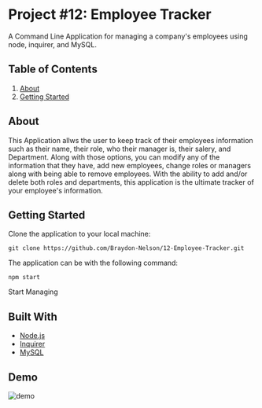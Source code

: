 # Project #12: Employee Tracker

A Command Line Application for managing a company's employees using node, inquirer, and MySQL.

## Table of Contents

1. [About](#about)
2. [Getting Started](#getting-started)

## About

This Application allws the user to keep track of their employees information such as their name, their role, who their manager is, their salery, and Department. Along with those options, you can modify any of the information that they have, add new employees, change roles or managers along with being able to remove employees. With the ability to add and/or delete both roles and departments, this application is the ultimate tracker of your employee's information.


## Getting Started

Clone the application to your local machine:

``
git clone https://github.com/Braydon-Nelson/12-Employee-Tracker.git
``

The application can be with the following command:

``
npm start
``

Start Managing

## Built With

- [Node.js](https://nodejs.org/en/)
- [Inquirer](https://www.npmjs.com/package/inquirer)
- [MySQL](https://www.mysql.com/)

## Demo

![demo](./assets/)
